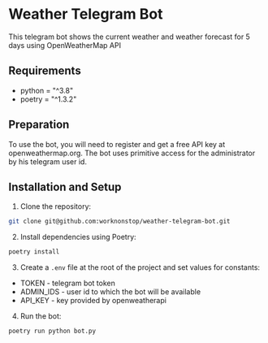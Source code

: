 # Weather Telegram Bot
This telegram bot shows the current weather and weather forecast for 5 days using OpenWeatherMap API

## Requirements
- python = "^3.8"
- poetry = "^1.3.2"

## Preparation

To use the bot, you will need to register and get a free API key at openweathermap.org.
The bot uses primitive access for the administrator by his telegram user id.

## Installation and Setup

1. Clone the repository:
```bash
git clone git@github.com:worknonstop/weather-telegram-bot.git
```
2. Install dependencies using Poetry:
```bash
poetry install
```
3. Create a `.env` file at the root of the project and set values ​​for constants:
- TOKEN - telegram bot token
- ADMIN_IDS - user id to which the bot will be available
- API_KEY - key provided by openweatherapi

4. Run the bot:
```bash
poetry run python bot.py
```
